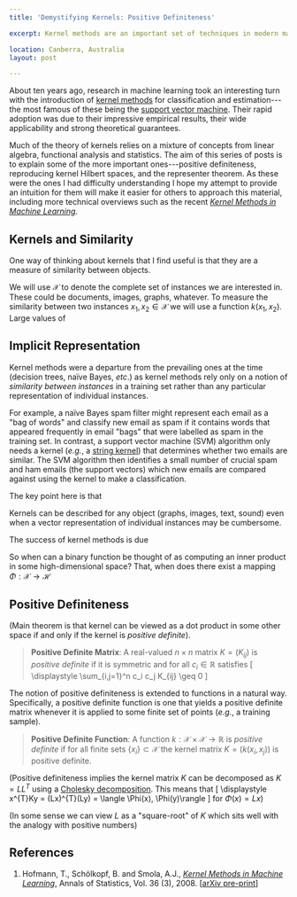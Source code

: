 ```yaml
---
title: 'Demystifying Kernels: Positive Definiteness'

excerpt: Kernel methods are an important set of techniques in modern machine learning but some of the mathematics make them intimidating. In Part 1, I try to explain positive definiteness.

location: Canberra, Australia
layout: post

---
```


About ten years ago, research in machine learning took an interesting turn with
the introduction of [kernel methods][kms] for classification and 
estimation---the most famous of these being the [support vector machine][svm].
Their rapid adoption was due to their impressive empirical results, their wide
applicability and strong theoretical guarantees.

Much of the theory of kernels relies on a mixture of concepts from linear 
algebra, functional analysis and statistics. 
The aim of this series of posts is to explain some of the more important 
ones---positive definiteness, 
reproducing kernel Hilbert spaces, and the 
representer theorem. 
As these were the ones I had difficulty understanding I 
hope my attempt to provide an intuition for them will make it easier for others
to approach this material, including more technical overviews such as the 
recent _[Kernel Methods in Machine Learning][arXiv]_.

[kms]: http://en.wikipedia.org/wiki/Kernel_methods
[svm]: http://en.wikipedia.org/wiki/Support_vector_machine

Kernels and Similarity
----------------------
One way of thinking about kernels that I find useful is that they are a
measure of similarity between objects. 

We will use $\mathcal{X}$ to denote the
complete set of instances we are interested in. These could be documents, 
images, graphs, whatever. 
To measure the similarity between two instances $x_1, x_2 \in \mathcal{X}$
we will use a function $k(x_1, x_2)$. Large values of 

Implicit Representation
-----------------------
Kernel methods were a departure from the prevailing ones at the time (decision 
trees, naïve Bayes, _etc_.) as kernel methods rely only on a notion
of _similarity between instances_ in a training set rather than any particular 
representation of individual instances.

For example, a naïve Bayes spam filter might represent each email as a
"bag of words" and classify new email as spam if it contains words that 
appeared frequently in email "bags" that were labelled as spam in the training 
set.
In contrast, a support vector machine (SVM) algorithm only needs a kernel 
(_e.g._, a [string kernel][stringkernel]) that determines whether two emails are 
similar. 
The SVM algorithm then identifies a small number of crucial spam and ham emails 
(the support vectors) which new emails are compared against using the kernel to 
make a classification.

[stringkernel]: http://jmlr.csail.mit.edu/papers/v2/lodhi02a.html

The key point here is that 

Kernels can be described for any object (graphs, images, text, sound) even when
a vector representation of individual instances may be cumbersome.

The success of kernel methods is due

So when can a binary function be thought of as computing an inner product in 
some high-dimensional space? That, when does there exist a mapping 
$\Phi : \mathcal{X} \to \mathcal{H}$

Positive Definiteness
---------------------

(Main theorem is that kernel can be viewed as a dot product in some other space
if and only if the kernel is _positive definite_).

> **Positive Definite Matrix**: A real-valued $n\times n$ matrix 
> $K = (K_{ij})$ is 
> _positive definite_ if it is symmetric and for all $c_i \in \mathbb{R}$
> satisfies
> \[ \displaystyle
>     \sum_{i,j=1}^n c_i c_j K_{ij} \geq 0
> \]

The notion of positive definiteness is extended to functions in a natural way.
Specifically, a positive definite function is one that yields a positive 
definite matrix whenever it is applied to some finite set of points (_e.g._, a 
training sample).

> **Positive Definite Function**: A function 
> $k : \mathcal{X} \times \mathcal{X} \to \mathbb{R}$ is _positive definite_
> if for all finite sets $\{ x_i \} \subset \mathcal{X}$ the kernel matrix
> $K = (k(x_i, x_j))$
> is positive definite.

(Positive definiteness implies the kernel matrix $K$ can be decomposed as
$K = LL^{T}$ using a [Cholesky decomposition][cholesky]. This means that 
\[
	\displaystyle
	x^{T}Ky = (Lx)^{T}(Ly) = \langle \Phi(x), \Phi(y)\rangle
\]
for $\Phi(x) = Lx$)

(In some sense we can view $L$ as a "square-root" of $K$ which sits well with 
the analogy with positive numbers)

[cholesky]: http://en.wikipedia.org/wiki/Cholesky_decomposition

References
----------
1. Hofmann, T., Schölkopf, B. and Smola, A.J., 
_[Kernel Methods in Machine Learning](http://projecteuclid.org/euclid.aos/1211819561)_, 
Annals of Statistics, Vol. 36 (3), 2008. \[[arXiv pre-print][arXiv]\]

[arXiv]: http://arxiv.org/abs/math/0701907